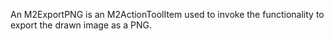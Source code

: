 An M2ExportPNG is an M2ActionToolItem used to invoke the functionality to export the drawn image as a PNG.
